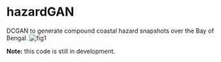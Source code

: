 # hazardGAN
DCGAN to generate compound coastal hazard snapshots over the Bay of Bengal.
![fig1](https://github.com/alisonpeard/hazardGAN/assets/41169293/2d6213b8-53c6-4329-ae0e-9da6aefb09f0)

**Note:** this code is still in development.

